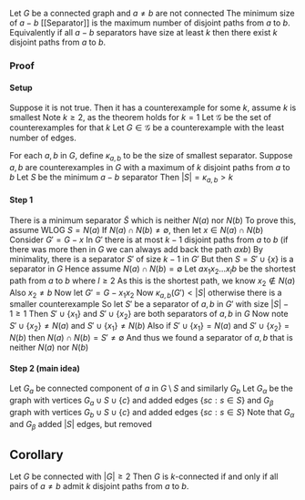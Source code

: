 Let $G$ be a connected graph and $a\ne b$ are not connected
The minimum size of $a-b$ [[Separator]] is the maximum number 
of disjoint paths from $a$ to $b$.
Equivalently if all $a-b$ separators have size at least $k$ 
then there exist $k$ disjoint paths from $a$ to $b$.
### Proof
#### Setup
Suppose it is not true.
Then it has a counterexample for some $k$, assume $k$ is smallest
Note $k\geq 2$, as the theorem holds for $k=1$
Let $\mathcal{G}$ be the set of counterexamples for that $k$
Let $G\in \mathcal{G}$ be a counterexample with the least number of edges.

For each $a,b$ in $G$, define $\kappa_{a,b}$ to be the size of smallest separator.
Suppose $a,b$ are counterexamples in $G$ 
with a maximum of $k$ disjoint paths from $a$ to $b$
Let $S$ be the minimum $a-b$ separator
Then $\lvert S \rvert=\kappa_{a,b}>k$ 
#### Step 1
There is a minimum separator $\tilde{S}$ which is neither $N(a)$ nor $N(b)$
To prove this, assume WLOG $S=N(a)$
If $N(a)\cap N(b)\neq \emptyset$, then let $x\in N(a)\cap N(b)$
Consider $G'=G-x$
In $G'$ there is at most $k-1$ disjoint paths from $a$ to $b$
(if there was more then in $G$ we can always add back the path $axb$)
By minimality, there is a separator $S'$ of size $k-1$ in $G'$
But then $S=S'\cup \{ x \}$ is a separator in $G$
Hence assume $N(a)\cap N(b)=\emptyset$
Let $ax_{1}x_{2}\dots x_{l}b$ be the shortest path from $a$ to $b$
where $l\geq 2$
As this is the shortest path, we know $x_{2}\not\in N(a)$
Also $x_{2}\ne b$
Now let $G'=G-x_{1}x_{2}$
Now $\kappa_{a,b}(G')<\lvert S \rvert$ otherwise there is a smaller counterexample
So let $S'$ be a separator of $a,b$ in $G'$ with size $\lvert S \rvert-1\geq 1$
Then $S'\cup \{ x_{1} \}$ and $S'\cup \{ x_{2} \}$ are both separators of $a,b$ in $G$
Now note $S'\cup \{ x_{2} \}\ne N(a)$ and $S'\cup \{ x_{1} \}\ne N(b)$
Also if $S'\cup \{ x_{1} \}=N(a)$ and $S'\cup \{ x_{2} \}=N(b)$ 
then $N(a)\cap N(b)=S'\ne \emptyset$
And thus we found a separator of $a,b$ that is neither $N(a)$ nor $N(b)$
#### Step 2 (main idea)
Let $G_{a}$ be connected component of $a$ in $G\setminus S$ and similarly $G_{b}$
Let $G_{\alpha}$ be the graph with vertices $G_{a}\cup S\cup \{ c \}$ 
and added edges $\{ sc: s \in S \}$
and $G_{\beta}$ graph with vertices $G_{b}\cup S\cup \{ c \}$
and added edges $\{ sc : s \in S \}$
Note that $G_{\alpha}$ and $G_{\beta}$ added $\lvert S \rvert$ edges, but removed 
## Corollary
Let $G$ be connected with $\lvert G \rvert\geq 2$
Then $G$ is $k$-connected if and only if all pairs of $a\ne b$
admit $k$ disjoint paths from $a$ to $b$.
